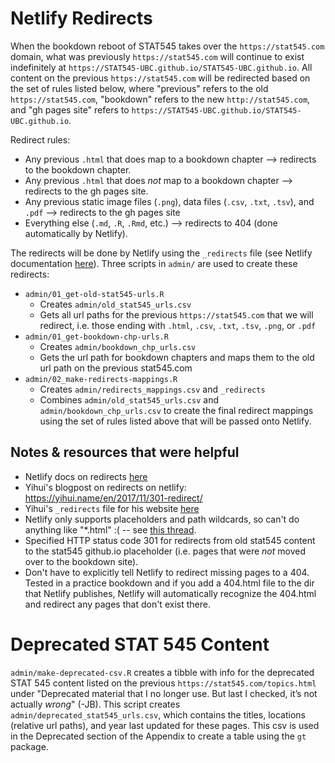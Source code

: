 # Netlify Redirects

When the bookdown reboot of STAT545 takes over the `https://stat545.com` domain, what was previously `https://stat545.com` will continue to exist indefinitely at `https://STAT545-UBC.github.io/STAT545-UBC.github.io`. All content on the previous `https://stat545.com` will be redirected based on the set of rules listed below, where "previous" refers to the old `https://stat545.com`, "bookdown" refers to the new `http://stat545.com`, and "gh pages site" refers to `https://STAT545-UBC.github.io/STAT545-UBC.github.io`. 

Redirect rules:

* Any previous `.html` that does map to a bookdown chapter --> redirects to the bookdown chapter.
* Any previous `.html` that does *not* map to a bookdown chapter --> redirects to the gh pages site.
* Any previous static image files (`.png`), data files (`.csv`, `.txt`, `.tsv`), and `.pdf` --> redirects to the gh pages site
* Everything else (`.md`, `.R`, `.Rmd`, etc.) --> redirects to 404 (done automatically by Netlify).

The redirects will be done by Netlify using the `_redirects` file (see Netlify documentation [here](https://www.netlify.com/docs/redirects/#custom-404)). Three scripts in `admin/` are used to create these redirects:

* `admin/01_get-old-stat545-urls.R`
    + Creates `admin/old_stat545_urls.csv`
    + Gets all url paths for the previous `https://stat545.com` that we will redirect, i.e. those ending with `.html`, `.csv`, `.txt`, `.tsv`, `.png`, or `.pdf` 
* `admin/01_get-bookdown-chp-urls.R` 
    + Creates `admin/bookdown_chp_urls.csv`
    + Gets the url path for bookdown chapters and maps them to the old url path on the previous stat545.com
* `admin/02_make-redirects-mappings.R`
    + Creates `admin/redirects_mappings.csv` and `_redirects`
    + Combines `admin/old_stat545_urls.csv` and `admin/bookdown_chp_urls.csv` to create the final redirect mappings using the set of rules listed above that will be passed onto Netlify. 

## Notes & resources that were helpful

* Netlify docs on redirects [here](https://www.netlify.com/docs/redirects/#basic-redirects)
* Yihui's blogpost on redirects on netlify: https://yihui.name/en/2017/11/301-redirect/
* Yihui's `_redirects` file for his website [here](https://github.com/yihui/yihui.name/blob/c997fd7adbf4dd4fd09a52111c79307de9fee582/static/_redirects)
* Netlify only supports placeholders and path wildcards, so can't do anything like "*.html" :( -- see [this thread](https://community.netlify.com/t/410-status-code-issue-with-redirects/698/5).
* Specified HTTP status code 301 for redirects from old stat545 content  to the stat545 github.io placeholder (i.e. pages that were *not* moved over to the bookdown site). 
* Don't have to explicitly tell Netlify to redirect missing pages to a 404. Tested in a practice bookdown and if you add a 404.html file to the dir that Netlify publishes, Netlify will automatically recognize the 404.html and redirect any pages that don't exist there. 
  
# Deprecated STAT 545 Content

`admin/make-deprecated-csv.R` creates a tibble with info for the deprecated STAT 545 content listed on the previous `https://stat545.com/topics.html` under "Deprecated material that I no longer use. But last I checked, it’s not actually *wrong*" (-JB). This script creates `admin/deprecated_stat545_urls.csv`, which contains the titles, locations (relative url paths), and year last updated for these pages. This csv is used in the Deprecated section of the Appendix to create a table using the `gt` package.
